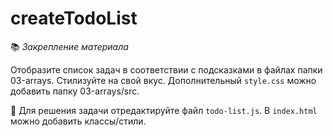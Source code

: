 # createTodoList 

📚 _Закрепление материала_

Отобразите список задач в соответствии с подсказками в файлах папки 03-arrays. Стилизуйте на свой вкус. Дополнительный `style.css` можно добавить папку 03-arrays/src. 

📝 Для решения задачи отредактируйте файл `todo-list.js`. В `index.html` можно добавить классы/стили. 


